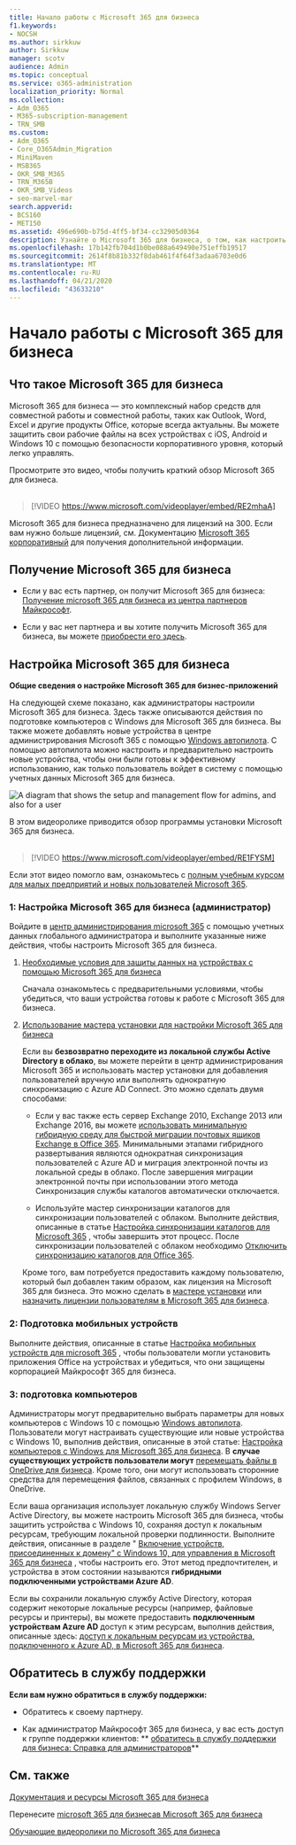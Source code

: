 ```yaml
---
title: Начало работы с Microsoft 365 для бизнеса
f1.keywords:
- NOCSH
ms.author: sirkkuw
author: Sirkkuw
manager: scotv
audience: Admin
ms.topic: conceptual
ms.service: o365-administration
localization_priority: Normal
ms.collection:
- Adm_O365
- M365-subscription-management
- TRN_SMB
ms.custom:
- Adm_O365
- Core_O365Admin_Migration
- MiniMaven
- MSB365
- OKR_SMB_M365
- TRN_M365B
- OKR_SMB_Videos
- seo-marvel-mar
search.appverid:
- BCS160
- MET150
ms.assetid: 496e690b-b75d-4ff5-bf34-cc32905d0364
description: Узнайте о Microsoft 365 для бизнеса, о том, как настроить его и как подготовить устройства и компьютеры пользователей, чтобы убедиться, что они защищены Microsoft 365 для бизнеса.
ms.openlocfilehash: 17b142fb704d1b0be088a649490e751effb19517
ms.sourcegitcommit: 2614f8b81b332f8dab461f4f64f3adaa6703e0d6
ms.translationtype: MT
ms.contentlocale: ru-RU
ms.lasthandoff: 04/21/2020
ms.locfileid: "43633210"
---
```

# <a name="get-started-with-microsoft-365-for-business"></a>Начало работы с Microsoft 365 для бизнеса

## <a name="what-is-microsoft-365-for-business"></a>Что такое Microsoft 365 для бизнеса

Microsoft 365 для бизнеса — это комплексный набор средств для совместной работы и совместной работы, таких как Outlook, Word, Excel и другие продукты Office, которые всегда актуальны. Вы можете защитить свои рабочие файлы на всех устройствах с iOS, Android и Windows 10 с помощью безопасности корпоративного уровня, который легко управлять.

Просмотрите это видео, чтобы получить краткий обзор Microsoft 365 для бизнеса.<br><br>

> [!VIDEO https://www.microsoft.com/videoplayer/embed/RE2mhaA] 
  
Microsoft 365 для бизнеса предназначено для лицензий на 300. Если вам нужно больше лицензий, см. Документацию [Microsoft 365 корпоративный](https://go.microsoft.com/fwlink/p/?linkid=860986) для получения дополнительной информации. 
  
## <a name="get-microsoft-365-for-business"></a>Получение Microsoft 365 для бизнеса

- Если у вас есть партнер, он получит Microsoft 365 для бизнеса: [Получение microsoft 365 для бизнеса из центра партнеров Майкрософт](get-microsoft-365-business.md).
    
- Если у вас нет партнера и вы хотите получить Microsoft 365 для бизнеса, вы можете [приобрести его здесь](https://www.microsoft.com/microsoft-365/business).
    
## <a name="set-up-microsoft-365-for-business"></a>Настройка Microsoft 365 для бизнеса

 **Общие сведения о настройке Microsoft 365 для бизнес-приложений**
  
На следующей схеме показано, как администраторы настроили Microsoft 365 для бизнеса. Здесь также описываются действия по подготовке компьютеров с Windows для Microsoft 365 для бизнеса. Вы также можете добавлять новые устройства в центре администрирования Microsoft 365 с помощью [Windows автопилота](add-autopilot-devices-and-profile.md). С помощью автопилота можно настроить и предварительно настроить новые устройства, чтобы они были готовы к эффективному использованию, как только пользователь войдет в систему с помощью учетных данных Microsoft 365 для бизнеса.
  
![A diagram that shows the setup and management flow for admins, and also for a user](../media/249f81fc-7e79-44c7-8425-3a0b7b651c3b.png)

В этом видеоролике приводится обзор программы установки Microsoft 365 для бизнеса.<br><br>

> [!VIDEO https://www.microsoft.com/videoplayer/embed/RE1FYSM] 

Если этот видео помогло вам, ознакомьтесь с [полным учебным курсом для малых предприятий и новых пользователей Microsoft 365](https://support.office.com/article/6ab4bbcd-79cf-4000-a0bd-d42ce4d12816).

  
### <a name="1-set-up-microsoft-365-for-business-admin"></a>1: Настройка Microsoft 365 для бизнеса (администратор)

Войдите в [центр администрирования microsoft 365](https://portal.office.com/adminportal/home) с помощью учетных данных глобального администратора и выполните указанные ниже действия, чтобы настроить Microsoft 365 для бизнеса. 
  
1. [Необходимые условия для защиты данных на устройствах с помощью Microsoft 365 для бизнеса](pre-requisites-for-data-protection.md)
    
    Сначала ознакомьтесь с предварительными условиями, чтобы убедиться, что ваши устройства готовы к работе с Microsoft 365 для бизнеса.
    
2. [Использование мастера установки для настройки Microsoft 365 для бизнеса](set-up.md)
    
    Если вы **безвозвратно переходите из локальной службы Active Directory в облако**, вы можете перейти в центр администрирования Microsoft 365 и использовать мастер установки для добавления пользователей вручную или выполнять однократную синхронизацию с Azure AD Connect. Это можно сделать двумя способами: 
    
    - Если у вас также есть сервер Exchange 2010, Exchange 2013 или Exchange 2016, вы можете [использовать минимальную гибридную среду для быстрой миграции почтовых ящиков Exchange в Office 365](https://support.office.com/article/fdecceed-0702-4af3-85be-f2a0013937ef). Минимальными этапами гибридного развертывания являются однократная синхронизация пользователей с Azure AD и миграция электронной почты из локальной среды в облако. После завершения миграции электронной почты при использовании этого метода Синхронизация службы каталогов автоматически отключается.
    
    - Используйте мастер синхронизации каталогов для синхронизации пользователей с облаком. Выполните действия, описанные в статье [Настройка синхронизации каталогов для Microsoft 365](https://support.office.com/article/1b3b5318-6977-42ed-b5c7-96fa74b08846) , чтобы завершить этот процесс. После синхронизации пользователей с облаком необходимо [Отключить синхронизацию каталогов для Office 365](https://support.office.com/article/ee5f861e-bd48-4267-83d1-a4ead4b4a00d).
    
    Кроме того, вам потребуется предоставить каждому пользователю, который был добавлен таким образом, как лицензия на Microsoft 365 для бизнеса. Это можно сделать в [мастере установки](set-up.md) или [назначить лицензии пользователям в Microsoft 365 для бизнеса](https://support.office.com/article/997596B5-4173-4627-B915-36ABAC6786DC).
    
### <a name="2-prepare-mobile-devices"></a>2: Подготовка мобильных устройств

Выполните действия, описанные в статье [Настройка мобильных устройств для microsoft 365](set-up-mobile-devices.md) , чтобы пользователи могли установить приложения Office на устройствах и убедиться, что они защищены корпорацией Майкрософт 365 для бизнеса. 
  
### <a name="3-prepare-pcs"></a>3: подготовка компьютеров

Администраторы могут предварительно выбрать параметры для новых компьютеров с Windows 10 с помощью [Windows автопилота](add-autopilot-devices-and-profile.md). Пользователи могут настраивать существующие или новые устройства с Windows 10, выполнив действия, описанные в этой статье: [Настройка компьютеров с Windows для Microsoft 365 для бизнеса](set-up-windows-devices.md). В **случае существующих устройств пользователи могут** [перемещать файлы в OneDrive для бизнеса](move-files-to-onedrive.md). Кроме того, они могут использовать сторонние средства для перемещения файлов, связанных с профилем Windows, в OneDrive.
  
Если ваша организация использует локальную службу Windows Server Active Directory, вы можете настроить Microsoft 365 для бизнеса, чтобы защитить устройства с Windows 10, сохраняя доступ к локальным ресурсам, требующим локальной проверки подлинности. Выполните действия, описанные в разделе " [Включение устройств, присоединенных к домену" с Windows 10, для управления в Microsoft 365 для бизнеса](manage-windows-devices.md) , чтобы настроить его. Этот метод предпочтителен, и устройства в этом состоянии называются **гибридными подключенными устройствами Azure AD**. 
  
Если вы сохранили локальную службу Active Directory, которая содержит некоторые локальные ресурсы (например, файловые ресурсы и принтеры), вы можете предоставить **подключенным устройствам Azure AD** доступ к этим ресурсам, выполнив действия, описанные здесь: [доступ к локальным ресурсам из устройства, подключенного к Azure AD, в Microsoft 365 для бизнеса](access-resources.md).
  
  
## <a name="contact-support"></a>Обратитесь в службу поддержки

 **Если вам нужно обратиться в службу поддержки:**
  
- Обратитесь к своему партнеру.
    
- Как администратор Майкрософт 365 для бизнеса, у вас есть доступ к группе поддержки клиентов: ** [обратитесь в службу поддержки для бизнеса: Справка для администраторов](https://support.office.com/article/32a17ca7-6fa0-4870-8a8d-e25ba4ccfd4b)**
    
## <a name="see-also"></a>См. также

[Документация и ресурсы Microsoft 365 для бизнеса](https://go.microsoft.com/fwlink/p/?linkid=853701)
  
Перенесите [microsoft 365 для бизнеса](manage.md)[в Microsoft 365 для бизнеса](migrate-to-microsoft-365-business.md)

[Обучающие видеоролики по Microsoft 365 для бизнеса](https://support.office.com/article/6ab4bbcd-79cf-4000-a0bd-d42ce4d12816) 
